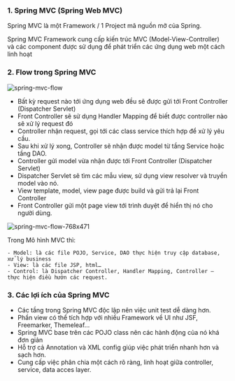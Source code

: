 ### 1. Spring MVC (Spring Web MVC)

  Spring MVC là một Framework / 1 Project mã nguồn mở của Spring.

  Spring MVC Framework cung cấp kiến trúc MVC (Model-View-Controller) và các component được sử dụng để phát triển các ứng dụng web một cách linh hoạt
  
### 2. Flow trong Spring MVC
  ![spring-mvc-flow](https://user-images.githubusercontent.com/21329726/53214532-8284d280-367f-11e9-8da4-f758e6d74486.png)
  
  - Bất kỳ request nào tới ứng dụng web đều sẽ được gửi tới Front Controller (Dispatcher Servlet)
  - Front Controller sẽ sử dụng Handler Mapping để biết được controller nào sẽ xử lý request đó
  - Controller nhận request, gọi tới các class service thích hợp để xử lý yêu cầu.
  - Sau khi xử lý xong, Controller sẽ nhận được model từ tầng Service hoặc tầng DAO.
  - Controller gửi model vừa nhận được tới Front Controller (Dispatcher Servlet)
  - Dispatcher Servlet sẽ tìm các mẫu view, sử dụng view resolver và truyền model vào nó.
  - View template, model, view page được build và gửi trả lại Front Controller
  - Front Controller gửi một page view tới trình duyệt để hiển thị nó cho người dùng.
  
  ![spring-mvc-flow-768x471](https://user-images.githubusercontent.com/21329726/53214614-cbd52200-367f-11e9-8f19-4ab878673d73.jpg)
  
  Trong Mô hình MVC thì:
  
    - Model: là các file POJO, Service, DAO thực hiện truy cập database, xử lý business
    - View: là các file JSP, html…
    - Control: là Dispatcher Controller, Handler Mapping, Controller – thực hiện điều hướn các request.
    
###  3. Các lợi ích của Spring MVC

  - Các tầng trong Spring MVC độc lập nên việc unit test dễ dàng hơn.
  - Phần view có thể tích hợp với nhiều Framework về UI như JSF, Freemarker, Themeleaf…
  - Spring MVC base trên các POJO class nên các hành động của nó khá đơn giản
  - Hỗ trợ cả Annotation và XML config giúp việc phát triển nhanh hơn và sạch hơn.
  - Cung cấp việc phân chia một cách rõ ràng, linh hoạt giữa controller, service, data acces layer.
